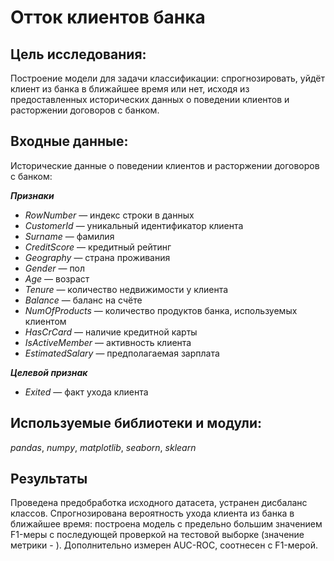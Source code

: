# Отток клиентов банка

## Цель исследования:

Построение модели для задачи классификации: спрогнозировать, уйдёт клиент из банка в ближайшее время или нет, исходя из предоставленных исторических данных о поведении клиентов и расторжении договоров с банком.

## Входные данные:
Исторические данные о поведении клиентов и расторжении договоров с банком:  

***Признаки***
- *RowNumber* — индекс строки в данных
- *CustomerId* — уникальный идентификатор клиента
- *Surname* — фамилия
- *CreditScore* — кредитный рейтинг
- *Geography* — страна проживания
- *Gender* — пол
- *Age* — возраст
- *Tenure* — количество недвижимости у клиента
- *Balance* — баланс на счёте
- *NumOfProducts* — количество продуктов банка, используемых клиентом
- *HasCrCard* — наличие кредитной карты
- *IsActiveMember* — активность клиента
- *EstimatedSalary* — предполагаемая зарплата  


***Целевой признак***
- *Exited* — факт ухода клиента

## Используемые библиотеки и модули:
*pandas*, *numpy*, *matplotlib*, *seaborn*, *sklearn*

## Результаты
Проведена предобработка исходного датасета, устранен дисбаланс классов. Спрогнозирована вероятность ухода клиента из банка в ближайшее время: построена модель с предельно большим значением F1-меры с последующей проверкой на тестовой выборке (значение метрики - ). Дополнительно измерен AUC-ROC, соотнесен с F1-мерой. 
